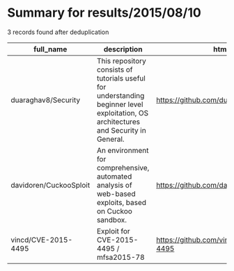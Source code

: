
# Summary for results/2015/08/10
    
3 records found after deduplication

| full_name | description | html_url | matched_list | matched_count | pushed_at | size | stargazers_count | language | forks_count | vul_ids |
|------------------------|---------------------------------------------------------------------------------------------------------------------------------------|-------------------------------------------|-----------------------|-----------------|---------------------------|--------|--------------------|------------|---------------|-------------------|
| duaraghav8/Security | This repository consists of tutorials useful for understanding beginner level exploitation, OS architectures and Security in General. | https://github.com/duaraghav8/Security | ['exploit'] | 1 | 2015-08-10 08:04:16+00:00 | 172 | 3 | C | 0 | [] |
| davidoren/CuckooSploit | An environment for comprehensive, automated analysis of web-based exploits, based on Cuckoo sandbox. | https://github.com/davidoren/CuckooSploit | ['exploit', 'sploit'] | 2 | 2015-08-10 00:31:23+00:00 | 2360 | 125 | Python | 35 | [] |
| vincd/CVE-2015-4495 | Exploit for CVE-2015-4495 / mfsa2015-78 | https://github.com/vincd/CVE-2015-4495 | ['cve-2', 'exploit'] | 2 | 2015-08-10 22:48:09+00:00 | 132 | 2 | JavaScript | 0 | ['CVE-2015-4495'] |
